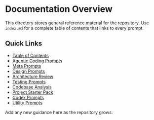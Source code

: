 # Documentation Overview

This directory stores general reference material for the repository. Use
`index.md` for a complete table of contents that links to every prompt.

## Quick Links

- [Table of Contents](index.md)
- [Agentic Coding Prompts](../agentic_coding/overview.md)
- [Meta Prompts](../meta_prompts/overview.md)
- [Design Prompts](../design_prompts/overview.md)
- [Architecture Review](../architecture_review/overview.md)
- [Testing Prompts](../testing_prompts/overview.md)
- [Codebase Analysis](../codebase_analysis/overview.md)
- [Project Starter Pack](../starter_pack/overview.md)
- [Codex Prompts](../codex_prompts/overview.md)
- [Utility Prompts](../utility_prompts/overview.md)

Add any new guidance here as the repository grows.
